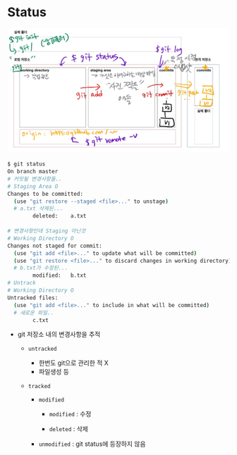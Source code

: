 # Status

![git](../2020.12.30(Wed)/md-images/git.jpg)



```bash
$ git status
On branch master
# 커밋될 변경사항들..
# Staging Area O
Changes to be committed:
  (use "git restore --staged <file>..." to unstage)
  # a.txt 삭제된...
        deleted:    a.txt

# 변경사항인데 Staging 아닌것
# Working Directory O
Changes not staged for commit:
  (use "git add <file>..." to update what will be committed)
  (use "git restore <file>..." to discard changes in working directory)
  # b.txt가 수정된...
        modified:   b.txt
# Untrack 
# Working Directory O
Untracked files:
  (use "git add <file>..." to include in what will be committed)
  # 새로운 파일..
        c.txt
```

- git 저장소 내의 변경사항을 추적
  - `untracked`

    - 한번도 git으로 관리한 적 X
    - 파일생성 등

  - `tracked` 

    - `modified`

      - `modified` : 수정

      - `deleted` : 삭제

    - `unmodified` : git status에 등장하지 않음